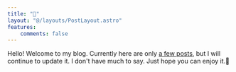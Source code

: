 ```yaml
---
title: "👋"
layout: "@/layouts/PostLayout.astro"
features:
    comments: false
---
```


Hello! Welcome to my blog. Currently here are only [a few posts](/posts), but I will continue to update it. I don't have much to say. Just hope you can enjoy it.🫡
